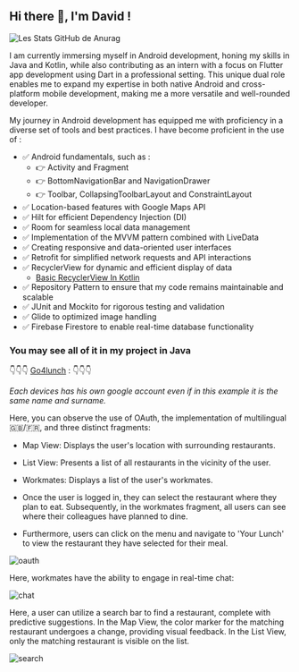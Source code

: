 ## Hi there 👋, I'm David !

![Les Stats GitHub de Anurag](https://github-readme-stats.vercel.app/api?username=davidvgn&show_icons=true&theme=radical)

I am currently immersing myself in Android development, honing my skills in Java and Kotlin, while also contributing as an intern with a focus on Flutter app development using Dart in a professional setting. This unique dual role enables me to expand my expertise in both native Android and cross-platform mobile development, making me a more versatile and well-rounded developer.

My journey in Android development has equipped me with proficiency in a diverse set of tools and best practices. I have become proficient in the use of  :

- ✅ Android fundamentals, such as  :
  - 👉 Activity and Fragment
  - 👉 BottomNavigationBar and NavigationDrawer
  - 👉 Toolbar, CollapsingToolbarLayout and ConstraintLayout
- ✅ Location-based features with Google Maps API
- ✅ Hilt for efficient Dependency Injection (DI)
- ✅ Room for seamless local data management
- ✅ Implementation of the MVVM pattern combined with LiveData
- ✅ Creating responsive and data-oriented user interfaces
- ✅ Retrofit for simplified network requests and API interactions
- ✅ RecyclerView for dynamic and efficient display of data
  - [Basic RecyclerView In Kotlin](https://github.com/Davidvgn/recyclerView_Kotlin)
- ✅ Repository Pattern to ensure that my code remains maintainable and scalable
- ✅ JUnit and Mockito for rigorous testing and validation 
- ✅ Glide to optimized image handling
- ✅ Firebase Firestore to enable real-time database functionality

 ### You may see all of it in my project in Java
 
 👇👇👇 [Go4lunch](https://github.com/Davidvgn/go4lunch) : 👇👇👇
 
*Each devices has his own google account even if in this example it is the same name and surname.*

Here, you can observe the use of OAuth, the implementation of multilingual 🇬🇧/🇫🇷, and three distinct fragments:
  - Map View: Displays the user's location with surrounding restaurants.
  - List View: Presents a list of all restaurants in the vicinity of the user.
  - Workmates: Displays a list of the user's workmates.

- Once the user is logged in, they can select the restaurant where they plan to eat. Subsequently, in the workmates fragment, all users can see where their colleagues have planned to dine.
- Furthermore, users can click on the menu and navigate to 'Your Lunch' to view the restaurant they have selected for their meal.

![oauth](https://github.com/Davidvgn/Davidvgn/blob/main/oauth_%26_selected_restaurant.gif)

Here, workmates have the ability to engage in real-time chat:

![chat](https://github.com/Davidvgn/Davidvgn/blob/main/chat.gif)


Here, a user can utilize a search bar to find a restaurant, complete with predictive suggestions. In the Map View, the color marker for the matching restaurant undergoes a change, providing visual feedback. In the List View, only the matching restaurant is visible on the list.

![search](https://github.com/Davidvgn/Davidvgn/blob/main/recherche%20(1).gif)

<!--
**Davidvgn/Davidvgn** is a ✨ _special_ ✨ repository because its `README.md` (this file) appears on your GitHub profile.

Here are some ideas to get you started:

- 🔭 I’m currently working on ...
- 🌱 I’m currently learning ...
- 👯 I’m looking to collaborate on ...
- 🤔 I’m looking for help with ...
- 💬 Ask me about ...
- 📫 How to reach me: ...
- 😄 Pronouns: ...
- ⚡ Fun fact: ...
-->
